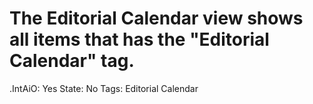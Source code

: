 # The Editorial Calendar view shows all items that has the "Editorial Calendar" tag.

.IntAiO: Yes
State: No
Tags: Editorial Calendar